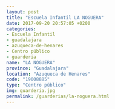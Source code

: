 ```yaml
---
layout: post
title: "Escuela Infantil LA NOGUERA"
date: 2017-09-20 20:57:05 +0200
categories:
- Escuela Infantil
- guadalajara
- azuqueca-de-henares
- Centro público
- guarderia
name: "LA NOGUERA"
province: "Guadalajara"
location: "Azuqueca de Henares"
code: "19008885"
type: "Centro público"
img: guarderia.jpg
permalink: /guarderias/la-noguera.html
---
```

